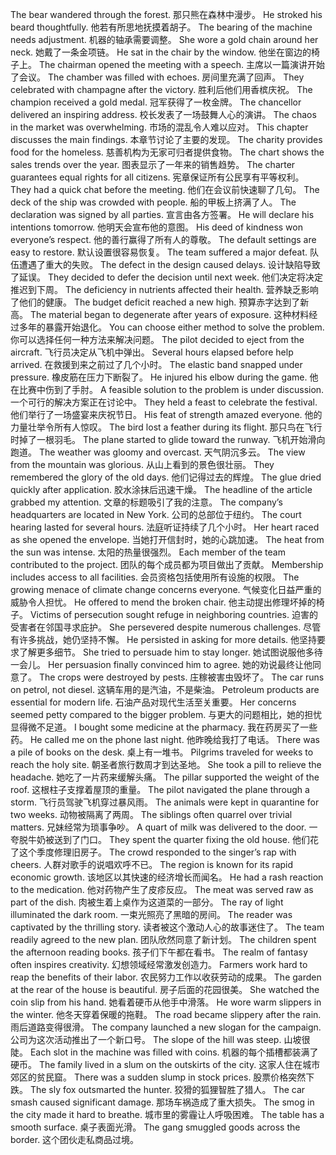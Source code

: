The bear wandered through the forest. 那只熊在森林中漫步。
He stroked his beard thoughtfully. 他若有所思地抚摸着胡子。
The bearing of the machine needs adjustment. 机器的轴承需要调整。
She wore a gold chain around her neck. 她戴了一条金项链。
He sat in the chair by the window. 他坐在窗边的椅子上。
The chairman opened the meeting with a speech. 主席以一篇演讲开始了会议。
The chamber was filled with echoes. 房间里充满了回声。
They celebrated with champagne after the victory. 胜利后他们用香槟庆祝。
The champion received a gold medal. 冠军获得了一枚金牌。
The chancellor delivered an inspiring address. 校长发表了一场鼓舞人心的演讲。
The chaos in the market was overwhelming. 市场的混乱令人难以应对。
This chapter discusses the main findings. 本章节讨论了主要的发现。
The charity provides food for the homeless. 慈善机构为无家可归者提供食物。
The chart shows the sales trends over the year. 图表显示了一年来的销售趋势。
The charter guarantees equal rights for all citizens. 宪章保证所有公民享有平等权利。
They had a quick chat before the meeting. 他们在会议前快速聊了几句。
The deck of the ship was crowded with people. 船的甲板上挤满了人。
The declaration was signed by all parties. 宣言由各方签署。
He will declare his intentions tomorrow. 他明天会宣布他的意图。
His deed of kindness won everyone’s respect. 他的善行赢得了所有人的尊敬。
The default settings are easy to restore. 默认设置很容易恢复。
The team suffered a major defeat. 队伍遭遇了重大的失败。
The defect in the design caused delays. 设计缺陷导致了延误。
They decided to defer the decision until next week. 他们决定将决定推迟到下周。
The deficiency in nutrients affected their health. 营养缺乏影响了他们的健康。
The budget deficit reached a new high. 预算赤字达到了新高。
The material began to degenerate after years of exposure. 这种材料经过多年的暴露开始退化。
You can choose either method to solve the problem. 你可以选择任何一种方法来解决问题。
The pilot decided to eject from the aircraft. 飞行员决定从飞机中弹出。
Several hours elapsed before help arrived. 在救援到来之前过了几个小时。
The elastic band snapped under pressure. 橡皮筋在压力下断裂了。
He injured his elbow during the game. 他在比赛中伤到了手肘。
A feasible solution to the problem is under discussion. 一个可行的解决方案正在讨论中。
They held a feast to celebrate the festival. 他们举行了一场盛宴来庆祝节日。
His feat of strength amazed everyone. 他的力量壮举令所有人惊叹。
The bird lost a feather during its flight. 那只鸟在飞行时掉了一根羽毛。
The plane started to glide toward the runway. 飞机开始滑向跑道。
The weather was gloomy and overcast. 天气阴沉多云。
The view from the mountain was glorious. 从山上看到的景色很壮丽。
They remembered the glory of the old days. 他们记得过去的辉煌。
The glue dried quickly after application. 胶水涂抹后迅速干燥。
The headline of the article grabbed my attention. 文章的标题吸引了我的注意。
The company’s headquarters are located in New York. 公司的总部位于纽约。
The court hearing lasted for several hours. 法庭听证持续了几个小时。
Her heart raced as she opened the envelope. 当她打开信封时，她的心跳加速。
The heat from the sun was intense. 太阳的热量很强烈。
Each member of the team contributed to the project. 团队的每个成员都为项目做出了贡献。
Membership includes access to all facilities. 会员资格包括使用所有设施的权限。
The growing menace of climate change concerns everyone. 气候变化日益严重的威胁令人担忧。
He offered to mend the broken chair. 他主动提出修理坏掉的椅子。
Victims of persecution sought refuge in neighboring countries. 迫害的受害者在邻国寻求庇护。
She persevered despite numerous challenges. 尽管有许多挑战，她仍坚持不懈。
He persisted in asking for more details. 他坚持要求了解更多细节。
She tried to persuade him to stay longer. 她试图说服他多待一会儿。
Her persuasion finally convinced him to agree. 她的劝说最终让他同意了。
The crops were destroyed by pests. 庄稼被害虫毁坏了。
The car runs on petrol, not diesel. 这辆车用的是汽油，不是柴油。
Petroleum products are essential for modern life. 石油产品对现代生活至关重要。
Her concerns seemed petty compared to the bigger problem. 与更大的问题相比，她的担忧显得微不足道。
I bought some medicine at the pharmacy. 我在药房买了一些药。
He called me on the phone last night. 他昨晚给我打了电话。
There was a pile of books on the desk. 桌上有一堆书。
Pilgrims traveled for weeks to reach the holy site. 朝圣者旅行数周才到达圣地。
She took a pill to relieve the headache. 她吃了一片药来缓解头痛。
The pillar supported the weight of the roof. 这根柱子支撑着屋顶的重量。
The pilot navigated the plane through a storm. 飞行员驾驶飞机穿过暴风雨。
The animals were kept in quarantine for two weeks. 动物被隔离了两周。
The siblings often quarrel over trivial matters. 兄妹经常为琐事争吵。
A quart of milk was delivered to the door. 一夸脱牛奶被送到了门口。
They spent the quarter fixing the old house. 他们花了这个季度修理旧房子。
The crowd responded to the singer’s rap with cheers. 人群对歌手的说唱欢呼不已。
The region is known for its rapid economic growth. 该地区以其快速的经济增长而闻名。
He had a rash reaction to the medication. 他对药物产生了皮疹反应。
The meat was served raw as part of the dish. 肉被生着上桌作为这道菜的一部分。
The ray of light illuminated the dark room. 一束光照亮了黑暗的房间。
The reader was captivated by the thrilling story. 读者被这个激动人心的故事迷住了。
The team readily agreed to the new plan. 团队欣然同意了新计划。
The children spent the afternoon reading books. 孩子们下午都在看书。
The realm of fantasy often inspires creativity. 幻想领域经常激发创造力。
Farmers work hard to reap the benefits of their labor. 农民努力工作以收获劳动的成果。
The garden at the rear of the house is beautiful. 房子后面的花园很美。
She watched the coin slip from his hand. 她看着硬币从他手中滑落。
He wore warm slippers in the winter. 他冬天穿着保暖的拖鞋。
The road became slippery after the rain. 雨后道路变得很滑。
The company launched a new slogan for the campaign. 公司为这次活动推出了一个新口号。
The slope of the hill was steep. 山坡很陡。
Each slot in the machine was filled with coins. 机器的每个插槽都装满了硬币。
The family lived in a slum on the outskirts of the city. 这家人住在城市郊区的贫民窟。
There was a sudden slump in stock prices. 股票价格突然下跌。
The sly fox outsmarted the hunter. 狡猾的狐狸智胜了猎人。
The car smash caused significant damage. 那场车祸造成了重大损失。
The smog in the city made it hard to breathe. 城市里的雾霾让人呼吸困难。
The table has a smooth surface. 桌子表面光滑。
The gang smuggled goods across the border. 这个团伙走私商品过境。
